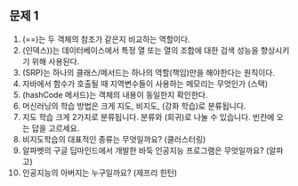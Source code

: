 ## 문제 1

1. (==)는 두 객체의 참조가 같은지 비교하는 역할이다.
2. (인덱스))는 데이터베이스에서 특정 열 또는 열의 조합에 대한 검색 성능을 향상시키기 위해 사용된다.
3. (SRP)는 하나의 클래스/메서드는 하나의 역할(책임)만을 해야한다는 원칙이다.
4. 자바에서 함수가 호출될 때 지역변수들이 사용하는 메모리는 무엇인가 (스택)
5. (hashCode 메서드)는 객체의 내용이 동일한지 확인한다.
6. 머신러닝의 학습 방법은 크게 지도, 비지도, (강화 학습)로 분류됩니다.
7. 지도 학습 크게 2가지로 분류됩니다. 분류와 (회귀)로 나눌 수 있습니다. 빈칸에 오는 답을 고르세요.
8. 비지도학습의 대표적인 종류는 무엇일까요? (클러스터링)
9. 알파벳의 구글 딥마인드에서 개발한 바둑 인공지능 프로그램은 무엇일까요? (알파고)
10. 인공지능의 아버지는 누구일까요? (제프리 힌턴)
